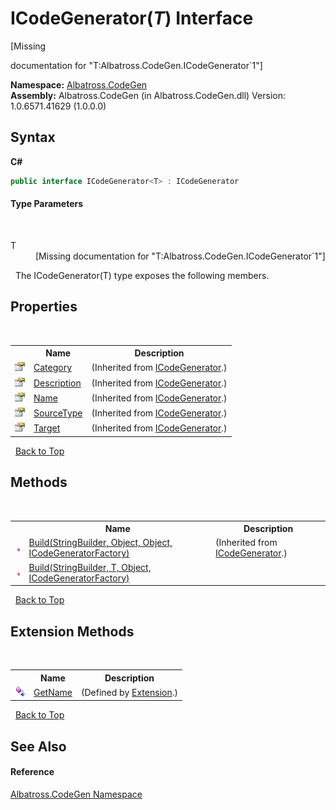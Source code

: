 # ICodeGenerator(*T*) Interface
 

\[Missing <summary> documentation for "T:Albatross.CodeGen.ICodeGenerator`1"\]

**Namespace:**&nbsp;<a href="N_Albatross_CodeGen.md">Albatross.CodeGen</a><br />**Assembly:**&nbsp;Albatross.CodeGen (in Albatross.CodeGen.dll) Version: 1.0.6571.41629 (1.0.0.0)

## Syntax

**C#**<br />
``` C#
public interface ICodeGenerator<T> : ICodeGenerator

```


#### Type Parameters
&nbsp;<dl><dt>T</dt><dd>\[Missing <typeparam name="T"/> documentation for "T:Albatross.CodeGen.ICodeGenerator`1"\]</dd></dl>&nbsp;
The ICodeGenerator(T) type exposes the following members.


## Properties
&nbsp;<table><tr><th></th><th>Name</th><th>Description</th></tr><tr><td>![Public property](media/pubproperty.gif "Public property")</td><td><a href="P_Albatross_CodeGen_ICodeGenerator_Category.md">Category</a></td><td> (Inherited from <a href="T_Albatross_CodeGen_ICodeGenerator.md">ICodeGenerator</a>.)</td></tr><tr><td>![Public property](media/pubproperty.gif "Public property")</td><td><a href="P_Albatross_CodeGen_ICodeGenerator_Description.md">Description</a></td><td> (Inherited from <a href="T_Albatross_CodeGen_ICodeGenerator.md">ICodeGenerator</a>.)</td></tr><tr><td>![Public property](media/pubproperty.gif "Public property")</td><td><a href="P_Albatross_CodeGen_ICodeGenerator_Name.md">Name</a></td><td> (Inherited from <a href="T_Albatross_CodeGen_ICodeGenerator.md">ICodeGenerator</a>.)</td></tr><tr><td>![Public property](media/pubproperty.gif "Public property")</td><td><a href="P_Albatross_CodeGen_ICodeGenerator_SourceType.md">SourceType</a></td><td> (Inherited from <a href="T_Albatross_CodeGen_ICodeGenerator.md">ICodeGenerator</a>.)</td></tr><tr><td>![Public property](media/pubproperty.gif "Public property")</td><td><a href="P_Albatross_CodeGen_ICodeGenerator_Target.md">Target</a></td><td> (Inherited from <a href="T_Albatross_CodeGen_ICodeGenerator.md">ICodeGenerator</a>.)</td></tr></table>&nbsp;
<a href="#icodegenerator(*t*)-interface">Back to Top</a>

## Methods
&nbsp;<table><tr><th></th><th>Name</th><th>Description</th></tr><tr><td>![Public method](media/pubmethod.gif "Public method")</td><td><a href="M_Albatross_CodeGen_ICodeGenerator_Build.md">Build(StringBuilder, Object, Object, ICodeGeneratorFactory)</a></td><td> (Inherited from <a href="T_Albatross_CodeGen_ICodeGenerator.md">ICodeGenerator</a>.)</td></tr><tr><td>![Public method](media/pubmethod.gif "Public method")</td><td><a href="M_Albatross_CodeGen_ICodeGenerator_1_Build.md">Build(StringBuilder, T, Object, ICodeGeneratorFactory)</a></td><td /></tr></table>&nbsp;
<a href="#icodegenerator(*t*)-interface">Back to Top</a>

## Extension Methods
&nbsp;<table><tr><th></th><th>Name</th><th>Description</th></tr><tr><td>![Public Extension Method](media/pubextension.gif "Public Extension Method")</td><td><a href="M_Albatross_CodeGen_Extension_GetName.md">GetName</a></td><td> (Defined by <a href="T_Albatross_CodeGen_Extension.md">Extension</a>.)</td></tr></table>&nbsp;
<a href="#icodegenerator(*t*)-interface">Back to Top</a>

## See Also


#### Reference
<a href="N_Albatross_CodeGen.md">Albatross.CodeGen Namespace</a><br />